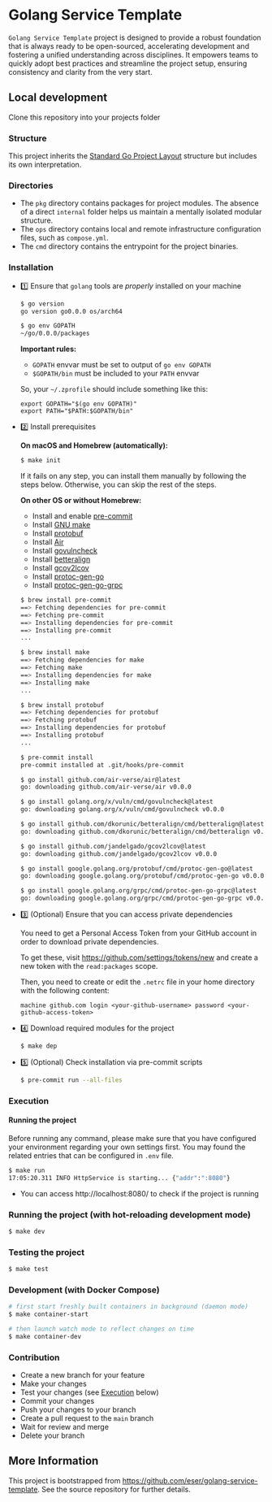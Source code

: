 # Golang Service Template

`Golang Service Template` project is designed to provide a robust foundation that is always ready to be open-sourced, accelerating development and fostering a unified understanding across disciplines. It empowers teams to quickly adopt best practices and streamline the project setup, ensuring consistency and clarity from the very start.

## Local development

Clone this repository into your projects folder

### Structure

This project inherits the [Standard Go Project Layout](https://github.com/golang-standards/project-layout) structure but
includes its own interpretation.

### Directories

- The `pkg` directory contains packages for project modules. The absence of a direct `internal` folder helps us maintain
  a mentally isolated modular structure.
- The `ops` directory contains local and remote infrastructure configuration files, such as `compose.yml`.
- The `cmd` directory contains the entrypoint for the project binaries.

### Installation

- 1️⃣ Ensure that `golang` tools are _properly_ installed on your machine

  ```bash
  $ go version
  go version go0.0.0 os/arch64

  $ go env GOPATH
  ~/go/0.0.0/packages
  ```

  **Important rules:**
  - `GOPATH` envvar must be set to output of `go env GOPATH`
  - `$GOPATH/bin` must be included to your `PATH` envvar

  So, your `~/.zprofile` should include something like this:

  ```
  export GOPATH="$(go env GOPATH)"
  export PATH="$PATH:$GOPATH/bin"
  ```

- 2️⃣ Install prerequisites

  **On macOS and Homebrew (automatically):**

  ```bash
  $ make init
  ```

  If it fails on any step, you can install them manually by following the steps below. Otherwise, you can skip the rest
  of the steps.

  **On other OS or without Homebrew:**

  - Install and enable [pre-commit](https://pre-commit.com/#install)
  - Install [GNU make](https://www.gnu.org/software/make/)
  - Install [protobuf](https://github.com/protocolbuffers/protobuf/releases)
  - Install [Air](https://github.com/air-verse/air#installation)
  - Install [govulncheck](https://go.googlesource.com/vuln)
  - Install [betteralign](https://github.com/dkorunic/betteralign#installation)
  - Install [gcov2lcov](https://github.com/jandelgado/gcov2lcov#installation)
  - Install [protoc-gen-go](https://github.com/protocolbuffers/protobuf-go)
  - Install [protoc-gen-go-grpc](https://github.com/grpc/grpc-go#installation)

  ```bash
  $ brew install pre-commit
  ==> Fetching dependencies for pre-commit
  ==> Fetching pre-commit
  ==> Installing dependencies for pre-commit
  ==> Installing pre-commit
  ...

  $ brew install make
  ==> Fetching dependencies for make
  ==> Fetching make
  ==> Installing dependencies for make
  ==> Installing make
  ...

  $ brew install protobuf
  ==> Fetching dependencies for protobuf
  ==> Fetching protobuf
  ==> Installing dependencies for protobuf
  ==> Installing protobuf
  ...

  $ pre-commit install
  pre-commit installed at .git/hooks/pre-commit

  $ go install github.com/air-verse/air@latest
  go: downloading github.com/air-verse/air v0.0.0

  $ go install golang.org/x/vuln/cmd/govulncheck@latest
  go: downloading golang.org/x/vuln/cmd/govulncheck v0.0.0

  $ go install github.com/dkorunic/betteralign/cmd/betteralign@latest
  go: downloading github.com/dkorunic/betteralign/cmd/betteralign v0.0.0

  $ go install github.com/jandelgado/gcov2lcov@latest
  go: downloading github.com/jandelgado/gcov2lcov v0.0.0

  $ go install google.golang.org/protobuf/cmd/protoc-gen-go@latest
  go: downloading google.golang.org/protobuf/cmd/protoc-gen-go v0.0.0

  $ go install google.golang.org/grpc/cmd/protoc-gen-go-grpc@latest
  go: downloading google.golang.org/grpc/cmd/protoc-gen-go-grpc v0.0.0
  ```

- 3️⃣ (Optional) Ensure that you can access private dependencies

  You need to get a Personal Access Token from your GitHub account in order to download private dependencies.

  To get these, visit https://github.com/settings/tokens/new and create a new token with the `read:packages` scope.

  Then, you need to create or edit the `.netrc` file in your home directory with the following content:

  ```
  machine github.com login <your-github-username> password <your-github-access-token>
  ```

- 4️⃣ Download required modules for the project

  ```bash
  $ make dep
  ```

- 5️⃣ (Optional) Check installation via pre-commit scripts

  ```bash
  $ pre-commit run --all-files
  ```

### Execution

#### Running the project

Before running any command, please make sure that you have configured your environment regarding your own settings
first. You may found the related entries that can be configured in `.env` file.

```bash
$ make run
17:05:20.311 INFO HttpService is starting... {"addr":":8080"}
```

- You can access http://localhost:8080/ to check if the project is running

### Running the project (with hot-reloading development mode)

```bash
$ make dev
```

### Testing the project

```bash
$ make test
```

### Development (with Docker Compose)

```bash
# first start freshly built containers in background (daemon mode)
$ make container-start

# then launch watch mode to reflect changes on time
$ make container-dev
```

### Contribution

- Create a new branch for your feature
- Make your changes
- Test your changes (see [Execution](#execution) below)
- Commit your changes
- Push your changes to your branch
- Create a pull request to the `main` branch
- Wait for review and merge
- Delete your branch

## More Information

This project is bootstrapped from https://github.com/eser/golang-service-template. See the source repository for further
details.
